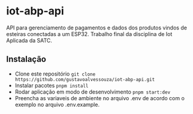 # iot-abp-api
API para gerenciamento de pagamentos e dados dos produtos vindos de esteiras conectadas a um ESP32.
Trabalho final da disciplina de Iot Aplicada da SATC.

## Instalação
- Clone este repositório ```git clone https://github.com/gustavoalvessouza/iot-abp-api.git```
- Instalar pacotes ```pnpm install```
- Rodar aplicação em modo de desenvolvimento ```pnpm start:dev```
- Preencha as variaveis de ambiente no arquivo .env de acordo com o exemplo no arquivo .env.example.
